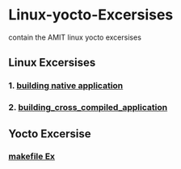# Linux-yocto-Excersises
contain the AMIT linux yocto excersises 

## Linux Excersises

### 1. [building native application](linux/1-building_native_application/Readme.md)

### 2. [building_cross_compiled_application](linux/2-building_cross_compiled_application/Readme.md)



## Yocto Excersise

### [makefile Ex](yocto/makefiles/Readme.md)
